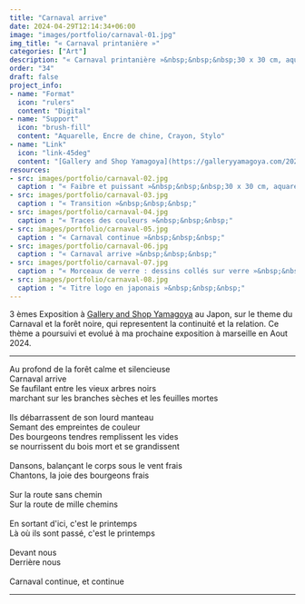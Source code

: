 ```yaml
---
title: "Carnaval arrive"
date: 2024-04-29T12:14:34+06:00
image: "images/portfolio/carnaval-01.jpg"
img_title: "« Carnaval printanière »"
categories: ["Art"]
description: "« Carnaval printanière »&nbsp;&nbsp;&nbsp;30 x 30 cm, aquarelle, crayon sur papier"
order: "34"
draft: false
project_info:
- name: "Format"
  icon: "rulers"
  content: "Digital"
- name: "Support"
  icon: "brush-fill"
  content: "Aquarelle, Encre de chine, Crayon, Stylo"
- name: "Link"
  icon: "link-45deg"
  content: "[Gallery and Shop Yamagoya](https://galleryyamagoya.com/2024/takeshi-jonoo-exhibition-2/)"
resources:
- src: images/portfolio/carnaval-02.jpg
  caption : "« Faibre et puissant »&nbsp;&nbsp;&nbsp;30 x 30 cm, aquarelle, encre de chine, crayon sur papier"
- src: images/portfolio/carnaval-03.jpg
  caption : "« Transition »&nbsp;&nbsp;&nbsp;"
- src: images/portfolio/carnaval-04.jpg
  caption : "« Traces des couleurs »&nbsp;&nbsp;&nbsp;"
- src: images/portfolio/carnaval-05.jpg
  caption : "« Carnaval continue »&nbsp;&nbsp;&nbsp;"
- src: images/portfolio/carnaval-06.jpg
  caption : "« Carnaval arrive »&nbsp;&nbsp;&nbsp;"
- src: images/portfolio/carnaval-07.jpg
  caption : "« Morceaux de verre : dessins collés sur verre »&nbsp;&nbsp;&nbsp;"
- src: images/portfolio/carnaval-08.jpg
  caption : "« Titre logo en japonais »&nbsp;&nbsp;&nbsp;"
---
```

3 èmes Exposition à [Gallery and Shop Yamagoya](https://galleryyamagoya.com/2024/takeshi-jonoo-exhibition-2/) au Japon, sur le theme du Carnaval et la forêt noire, qui representent la continuité et la relation. Ce thème a poursuivi et evolué à ma prochaine exposition à marseille en Aout 2024.

---

Au profond de la forêt calme et silencieuse<br>
Carnaval arrive<br>
Se faufilant entre les vieux arbres noirs<br>
marchant sur les branches sèches et les feuilles mortes<br>
<br>
Ils débarrassent de son lourd manteau<br>
Semant des empreintes de couleur<br>
Des bourgeons tendres remplissent les vides<br>
se nourrissent du bois mort et se grandissent<br>
<br>
Dansons, balançant le corps sous le vent frais<br>
Chantons, la joie des bourgeons frais<br>
<br>
Sur la route sans chemin<br>
Sur la route de mille chemins<br>
<br>
En sortant d'ici, c'est le printemps<br>
Là où ils sont passé, c'est le printemps<br>
<br>
Devant nous<br>
Derrière nous<br>
<br>
Carnaval continue, et continue<br>

---
